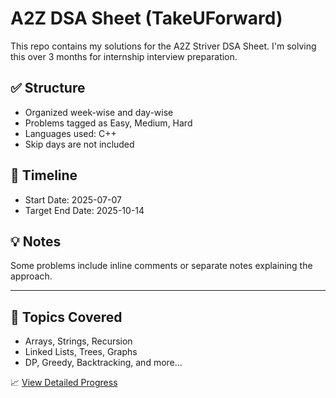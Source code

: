 # A2Z DSA Sheet (TakeUForward)

This repo contains my solutions for the A2Z Striver DSA Sheet. I'm solving this over 3 months for internship interview preparation.

## ✅ Structure
- Organized week-wise and day-wise
- Problems tagged as Easy, Medium, Hard
- Languages used: C++
- Skip days are not included 

## 📅 Timeline
- Start Date: 2025-07-07
- Target End Date: 2025-10-14

## 💡 Notes
Some problems include inline comments or separate notes explaining the approach.

---

## 🧠 Topics Covered
- Arrays, Strings, Recursion
- Linked Lists, Trees, Graphs
- DP, Greedy, Backtracking, and more...


📈 [View Detailed Progress](progress_log.md)
